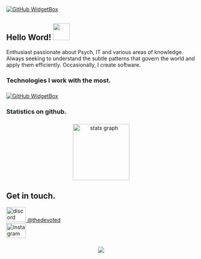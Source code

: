 [![GitHub WidgetBox](https://github-widgetbox.vercel.app/api/profile?username=pTheDevoted&data=followers,repositories,stars,commits)](https://github.com/Jurredr/github-widgetbox)

## Hello Word! <img src="https://user-images.githubusercontent.com/44104676/173990923-48b66056-0bff-472a-b5bf-faab4146e950.gif" height="45">

Enthusiast passionate about Psych, IT and various areas of knowledge. Always seeking to understand the subtle patterns that govern the world and apply them efficiently. Occasionally, I create software.

<h3 align="left">Technologies I work with the most.</h3>

###

[![GitHub WidgetBox](https://github-widgetbox.vercel.app/api/skills?languages=java,python,js,php,json,bash&includeNames=true)](https://github.com/Jurredr/github-widgetbox)

###

<h3 align="left">Statistics on github.</h3>

###

<div align="center">
 <img src="https://github-readme-stats.vercel.app/api?username=pTheDevoted&hide_title=false&hide_rank=false&show_icons=true&include_all_commits=true&count_private=true&disable_animations=false&theme=graywhite&locale=en&hide_border=false&order=1" height="150" alt="stats graph"  />

  
</div>

###
## Get in touch.
<div align="left">
  <a href="@thedevoted" target="_blank">
    <img src="https://raw.githubusercontent.com/maurodesouza/profile-readme-generator/master/src/assets/icons/social/discord/default.svg" width="52" height="40" alt="discord logo"  />
    @thedevoted 
  </a>
</div>
<div>
  <a href="https://www.instagram.com/pedrodevoted/" target="_blank">
    <img src="https://raw.githubusercontent.com/maurodesouza/profile-readme-generator/master/src/assets/icons/social/instagram/default.svg" width="52" height="40" alt="instagram logo"  />
  </a>
</div>

###

<div align="center">
  <img src="https://profile-counter.glitch.me/pTheDevoted/count.svg?"  />
</div>
